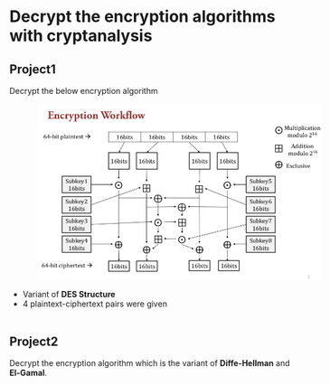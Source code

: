 Decrypt the encryption algorithms with cryptanalysis
===============

## Project1

Decrypt the below encryption algorithm <br><br>
<img src="./assets/p1.png" width = "700" style = "margin-left:50px">

* Variant of **DES Structure**
* 4 plaintext-ciphertext pairs were given
<br><br>

## Project2

Decrypt the encryption algorithm which is the variant of **Diffe-Hellman** and **El-Gamal**.
